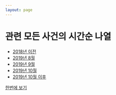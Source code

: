 ```yaml
---
layout: page
---
```


관련 모든 사건의 시간순 나열
==========================

* [2018년 이전](timeline/2018.html)
* [2019년 8월](timeline/2019.8.html)
* [2019년 9월](timeline/2019.9.html)
* [2019년 10월](timeline/2019.10.html)
* [2019년 10월 이후](timeline/2019.11.html)


[한번에 보기](모아보기.html)
              
